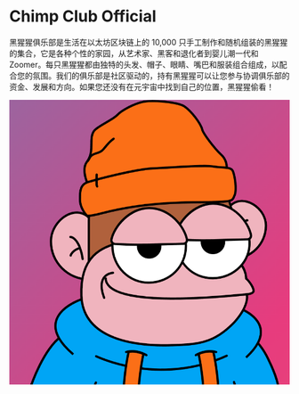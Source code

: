 # Chimp Club Official

黑猩猩俱乐部是生活在以太坊区块链上的 10,000 只手工制作和随机组装的黑猩猩的集合，它是各种个性的家园，从艺术家、黑客和退化者到婴儿潮一代和 Zoomer。每只黑猩猩都由独特的头发、帽子、眼睛、嘴巴和服装组合组成，以配合您的氛围。我们的俱乐部是社区驱动的，持有黑猩猩可以让您参与协调俱乐部的资金、发展和方向。如果您还没有在元宇宙中找到自己的位置，黑猩猩偷看！



![nft](01.png)
